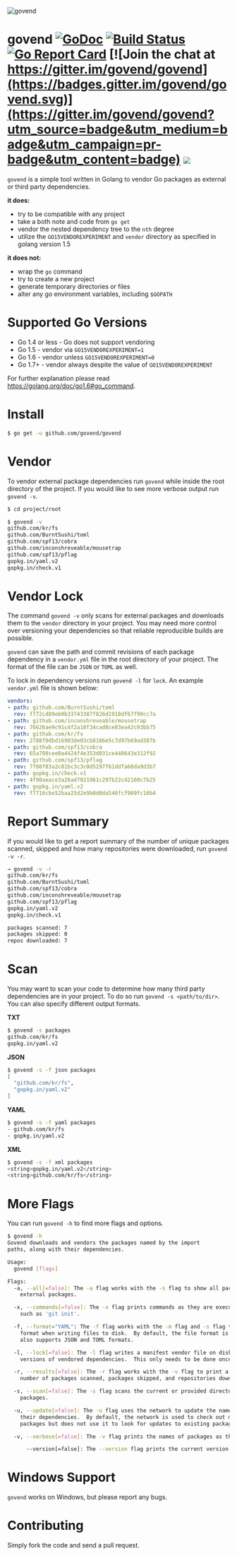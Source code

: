 ![govend](art/govend.png)

# govend [![GoDoc](http://godoc.org/github.com/govend/govend?status.png)](http://godoc.org/github.com/govend/govend) [![Build Status](https://travis-ci.org/govend/govend.svg?branch=master)](https://travis-ci.org/govend/govend) [![Go Report Card](http://goreportcard.com/badge/govend/govend?1)](http://goreportcard.com/report/govend/govend) [![Join the chat at https://gitter.im/govend/govend](https://badges.gitter.im/govend/govend.svg)](https://gitter.im/govend/govend?utm_source=badge&utm_medium=badge&utm_campaign=pr-badge&utm_content=badge) ![](https://img.shields.io/badge/windows-ready-green.svg)

`govend` is a simple tool written in Golang to vendor Go packages as external or third party dependencies.

**it does:**
* try to be compatible with any project
* take a both note and code from `go get`
* vendor the nested dependency tree to the `nth` degree
* utilize the `GO15VENDOREXPERIMENT` and `vendor` directory as specified in golang version 1.5

**it does not:**
* wrap the `go` command
* try to create a new project
* generate temporary directories or files
* alter any go environment variables, including `$GOPATH`

# Supported Go Versions

* Go 1.4 or less - Go does not support vendoring
* Go 1.5 - vendor via `GO15VENDOREXPERIMENT=1`
* Go 1.6 - vendor unless `GO15VENDOREXPERIMENT=0`
* Go 1.7+ - vendor always despite the value of `GO15VENDOREXPERIMENT`

For further explanation please read https://golang.org/doc/go1.6#go_command.

# Install

```bash
$ go get -u github.com/govend/govend
```

# Vendor

To vendor external package dependencies run `govend` while inside the root directory of the project.  If you would like to see more verbose output run `govend -v`.

```bash
$ cd project/root

$ govend -v
github.com/kr/fs
github.com/BurntSushi/toml
github.com/spf13/cobra
github.com/inconshreveable/mousetrap
github.com/spf13/pflag
gopkg.in/yaml.v2
gopkg.in/check.v1
```

# Vendor Lock

The command `govend -v` only scans for external packages and downloads them to the `vendor` directory in your project. You may need more control over versioning your dependencies so that reliable reproducible builds are possible.

`govend` can save the path and commit revisions of each package dependency in a `vendor.yml` file in the root directory of your project. The format of the file can be `JSON` or `TOML` as well.

To lock in dependency versions run `govend -l` for `lock`.  An example `vendor.yml` file is shown below:

```yaml
vendors:
- path: github.com/BurntSushi/toml
  rev: f772cd89eb0b33743387f826d1918df67f99cc7a
- path: github.com/inconshreveable/mousetrap
  rev: 76626ae9c91c4f2a10f34cad8ce83ea42c93bb75
- path: github.com/kr/fs
  rev: 2788f0dbd16903de03cb8186e5c7d97b69ad387b
- path: github.com/spf13/cobra
  rev: 65a708cee0a4424f4e353d031ce440643e312f92
- path: github.com/spf13/pflag
  rev: 7f60f83a2c81bc3c3c0d5297f61ddfa68da9d3b7
- path: gopkg.in/check.v1
  rev: 4f90aeace3a26ad7021961c297b22c42160c7b25
- path: gopkg.in/yaml.v2
  rev: f7716cbe52baa25d2e9b0d0da546fcf909fc16b4
```

# Report Summary
If you would like to get a report summary of the number of unique packages scanned, skipped and how many repositories were downloaded, run `govend -v -r`.

```bash
→ govend -v -r
github.com/kr/fs
github.com/BurntSushi/toml
github.com/spf13/cobra
github.com/inconshreveable/mousetrap
github.com/spf13/pflag
gopkg.in/yaml.v2
gopkg.in/check.v1

packages scanned: 7
packages skipped: 0
repos downloaded: 7
```

# Scan
You may want to scan your code to determine how many third party dependencies are
in your project. To do so run `govend -s <path/to/dir>`. You can also specify different output formats.

**TXT**
```bash
$ govend -s packages
github.com/kr/fs
gopkg.in/yaml.v2
```

**JSON**
```bash
$ govend -s -f json packages
[
  "github.com/kr/fs",
  "gopkg.in/yaml.v2"
]
```

**YAML**
```bash
$ govend -s -f yaml packages
- github.com/kr/fs
- gopkg.in/yaml.v2
```
**XML**
```bash
$ govend -s -f xml packages
<string>gopkg.in/yaml.v2</string>
<string>github.com/kr/fs</string>
```

# More Flags

You can run `govend -h` to find more flags and options.

```bash
$ govend -h  
Govend downloads and vendors the packages named by the import
paths, along with their dependencies.

Usage:
  govend [flags]

Flags:
  -a, --all[=false]: The -a flag works with the -s flag to show all packages, not just
	external packages.

  -x, --commands[=false]: The -x flag prints commands as they are executed for vendoring
	such as 'git init'.

  -f, --format="YAML": The -f flag works with the -m flag and -s flag to define the
	format when writing files to disk.  By default, the file format is YAML but
	also supports JSON and TOML formats.

  -l, --lock[=false]: The -l flag writes a manifest vendor file on disk to lock in the
	versions of vendored dependencies.  This only needs to be done once.

  -r, --results[=false]: The -r flag works with the -v flag to print a summary of the
	number of packages scanned, packages skipped, and repositories downloaded.

  -s, --scan[=false]: The -s flag scans the current or provided directory for external
	packages.

  -u, --update[=false]: The -u flag uses the network to update the named packages and
	their dependencies.  By default, the network is used to check out missing
	packages but does not use it to look for updates to existing packages.

  -v, --verbose[=false]: The -v flag prints the names of packages as they are vendored.

      --version[=false]: The --version flag prints the current version.
```

# Windows Support
`govend` works on Windows, but please report any bugs.

# Contributing
Simply fork the code and send a pull request.
